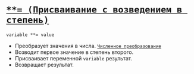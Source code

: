 # [`**= (Присваивание с возведением в степень)`](../index.md)

`variable **= value`

- Преобразует значения в числа. [`Численное преобразование`](<../Теория Общее/Преобразование (численное).md>)
- Возводит первое значение в степень второго.
- Присваивает переменной `variable` результат.
- Возвращает результат.
